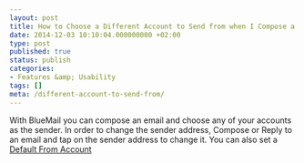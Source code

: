 ```yaml
---
layout: post
title: How to Choose a Different Account to Send from when I Compose a New Email?
date: 2014-12-03 10:10:04.000000000 +02:00
type: post
published: true
status: publish
categories:
- Features &amp; Usability
tags: []
meta: /different-account-to-send-from/
---
```


With BlueMail you can compose an email and choose any of your accounts as the sender. In order to change the sender address, Compose or Reply to an email and tap on the sender address to change it.
You can also set a [Default From Account](/set-default-account-unified-inbox/)

